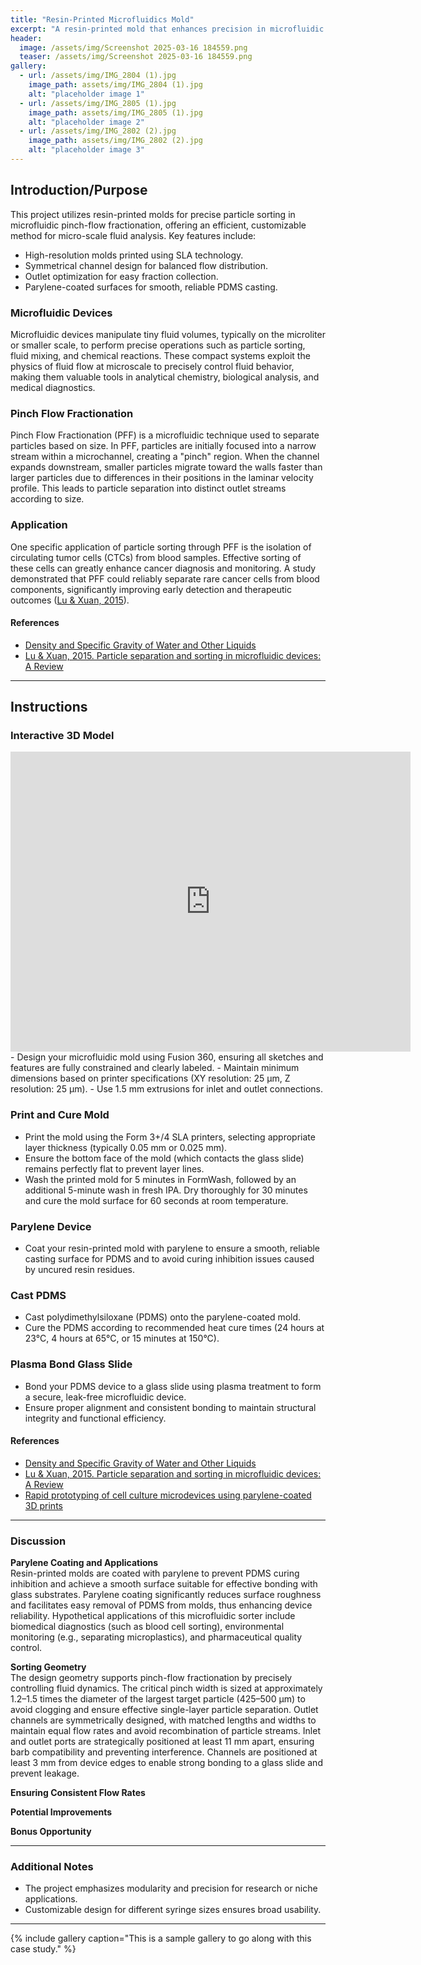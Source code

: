 ```yaml
---
title: "Resin-Printed Microfluidics Mold"
excerpt: "A resin-printed mold that enhances precision in microfluidic pinch-flow sorting."
header:
  image: /assets/img/Screenshot 2025-03-16 184559.png
  teaser: /assets/img/Screenshot 2025-03-16 184559.png
gallery:
  - url: /assets/img/IMG_2804 (1).jpg
    image_path: assets/img/IMG_2804 (1).jpg
    alt: "placeholder image 1"
  - url: /assets/img/IMG_2805 (1).jpg
    image_path: assets/img/IMG_2805 (1).jpg
    alt: "placeholder image 2"
  - url: /assets/img/IMG_2802 (2).jpg
    image_path: assets/img/IMG_2802 (2).jpg
    alt: "placeholder image 3"
---
```


## Introduction/Purpose 
This project utilizes resin-printed molds for precise particle sorting in microfluidic pinch-flow fractionation, offering an efficient, customizable method for micro-scale fluid analysis. Key features include:
- High-resolution molds printed using SLA technology.
- Symmetrical channel design for balanced flow distribution.
- Outlet optimization for easy fraction collection.
- Parylene-coated surfaces for smooth, reliable PDMS casting.

### Microfluidic Devices
Microfluidic devices manipulate tiny fluid volumes, typically on the microliter or smaller scale, to perform precise     operations such as particle sorting, fluid mixing, and chemical reactions. These compact systems exploit the physics of fluid flow at microscale to precisely control fluid behavior, making them valuable tools in analytical chemistry, biological analysis, and medical diagnostics.

### Pinch Flow Fractionation
Pinch Flow Fractionation (PFF) is a microfluidic technique used to separate particles based on size. In PFF, particles are initially focused into a narrow stream within a microchannel, creating a "pinch" region. When the channel expands downstream, smaller particles migrate toward the walls faster than larger particles due to differences in their positions in the laminar velocity profile. This leads to particle separation into distinct outlet streams according to size.

### Application
One specific application of particle sorting through PFF is the isolation of circulating tumor cells (CTCs) from blood samples. Effective sorting of these cells can greatly enhance cancer diagnosis and monitoring. A study demonstrated that PFF could reliably separate rare cancer cells from blood components, significantly improving early detection and therapeutic outcomes ([Lu & Xuan, 2015](https://link.springer.com/article/10.1007/s10404-013-1291-9)).

#### References
- [Density and Specific Gravity of Water and Other Liquids](https://www.cospheric.com/density_specific_gravity_of_water_and_other_liquids.htm)
- [Lu & Xuan, 2015. Particle separation and sorting in microfluidic devices: A Review](https://link.springer.com/article/10.1007/s10404-013-1291-9)

---

## Instructions

### Interactive 3D Model
<iframe src="https://vanderbilt643.autodesk360.com/shares/public/SH286ddQT78850c0d8a4dc1395df3c21536d?mode=embed" width="640" height="480" allowfullscreen="true" webkitallowfullscreen="true" mozallowfullscreen="true"  frameborder="0"></iframe>
- Design your microfluidic mold using Fusion 360, ensuring all sketches and features are fully constrained and clearly labeled.
- Maintain minimum dimensions based on printer specifications (XY resolution: 25 μm, Z resolution: 25 μm).
- Use 1.5 mm extrusions for inlet and outlet connections.

### Print and Cure Mold
- Print the mold using the Form 3+/4 SLA printers, selecting appropriate layer thickness (typically 0.05 mm or 0.025 mm).
- Ensure the bottom face of the mold (which contacts the glass slide) remains perfectly flat to prevent layer lines.
- Wash the printed mold for 5 minutes in FormWash, followed by an additional 5-minute wash in fresh IPA. Dry thoroughly for 30 minutes and cure the mold surface for 60 seconds at room temperature.

### Parylene Device
- Coat your resin-printed mold with parylene to ensure a smooth, reliable casting surface for PDMS and to avoid curing inhibition issues caused by uncured resin residues.

### Cast PDMS
- Cast polydimethylsiloxane (PDMS) onto the parylene-coated mold.
- Cure the PDMS according to recommended heat cure times (24 hours at 23°C, 4 hours at 65°C, or 15 minutes at 150°C).

### Plasma Bond Glass Slide
- Bond your PDMS device to a glass slide using plasma treatment to form a secure, leak-free microfluidic device.
- Ensure proper alignment and consistent bonding to maintain structural integrity and functional efficiency.

#### References
- [Density and Specific Gravity of Water and Other Liquids](https://www.cospheric.com/density_specific_gravity_of_water_and_other_liquids.htm)
- [Lu & Xuan, 2015. Particle separation and sorting in microfluidic devices: A Review](https://link.springer.com/article/10.1007/s10404-013-1291-9)
- [Rapid prototyping of cell culture microdevices using parylene-coated 3D prints](https://pubs.rsc.org/en/content/articlelanding/2021/lc/d1lc00744k)

---

### Discussion

**Parylene Coating and Applications**  
Resin-printed molds are coated with parylene to prevent PDMS curing inhibition and achieve a smooth surface suitable for effective bonding with glass substrates. Parylene coating significantly reduces surface roughness and facilitates easy removal of PDMS from molds, thus enhancing device reliability. Hypothetical applications of this microfluidic sorter include biomedical diagnostics (such as blood cell sorting), environmental monitoring (e.g., separating microplastics), and pharmaceutical quality control.

**Sorting Geometry**  
The design geometry supports pinch-flow fractionation by precisely controlling fluid dynamics. The critical pinch width is sized at approximately 1.2–1.5 times the diameter of the largest target particle (425–500 µm) to avoid clogging and ensure effective single-layer particle separation. Outlet channels are symmetrically designed, with matched lengths and widths to maintain equal flow rates and avoid recombination of particle streams. Inlet and outlet ports are strategically positioned at least 11 mm apart, ensuring barb compatibility and preventing interference. Channels are positioned at least 3 mm from device edges to enable strong bonding to a glass slide and prevent leakage.

**Ensuring Consistent Flow Rates**  


**Potential Improvements**  

**Bonus Opportunity**  


---

### Additional Notes
- The project emphasizes modularity and precision for research or niche applications.
- Customizable design for different syringe sizes ensures broad usability.

---
{% include gallery caption="This is a sample gallery to go along with this case study." %}

